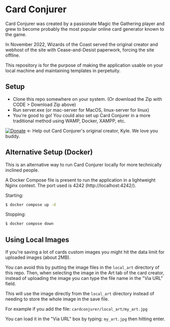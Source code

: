 # Card Conjurer
Card Conjurer was created by a passionate Magic the Gathering player and grew to
become probably the most popular online card generator known to the game.

In November 2022, Wizards of the Coast served the original creator and webhost
of the site with Cease-and-Desist paperwork, forcing the site offline.

This repository is for the purpose of making the application usable on your
local machine and maintaining templates in perpetuity.


## Setup

- Clone this repo somewhere on your system. (Or download the Zip with CODE > Download Zip above)
- Run server.exe (or mac-server for MacOS, linux-server for linux)
- You're good to go! You could also set up Card Conjurer in a more traditional method using WAMP, Docker, XAMPP, etc.

[![Donate](https://img.shields.io/badge/Donate-PayPal-blue.svg?longCache=true&style=popout)](https://www.paypal.me/kyleburtondonate) ← Help out Card Conjurer's original creator, Kyle. We love you buddy.


## Alternative Setup (Docker)

This is an alternative way to run Card Conjurer locally for more technically
inclined people.

A Docker Compose file is present to run the application in a lightweight Nginx
context. The port used is 4242 (http://localhost:4242/).

Starting:

```bash
$ docker compose up -d
```

Stopping:

```bash
$ docker compose down
```

## Using Local Images

If you're saving a lot of cards custom images you might hit the data limit for
uploaded images (about 2MB).

You can avoid this by putting the image files in the `local_art` directory of
this repo. Then, when selecting the image in the Art tab of the card creator,
instead of uploading the image you can type the file name in the "Via URL"
field.

This will use the image directly from the `local_art` directory instead of
needing to store the whole image in the save file.

For example if you add the file: `cardconjurer/local_art/my_art.jpg`

You can load it in the "Via URL" box by typing: `my_art.jpg` then hitting enter.
